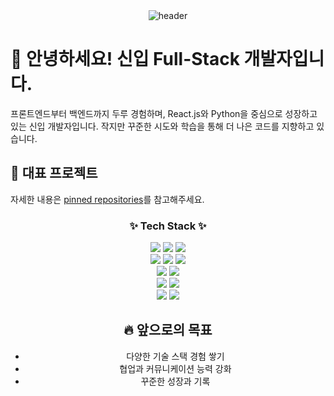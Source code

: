 <div align="center">
    <img src="https://capsule-render.vercel.app/api?type=waving&color=gradient&height=200&text=Welcome%20to%20Yihyun's%20GitHub&fontSize=50&animation=twinkling" alt="header"/>
</div>

# 👋 안녕하세요! 신입 Full-Stack 개발자입니다.

프론트엔드부터 백엔드까지 두루 경험하며, React.js와 Python을 중심으로 성장하고 있는 신입 개발자입니다. 작지만 꾸준한 시도와 학습을 통해 더 나은 코드를 지향하고 있습니다.

## 📌 대표 프로젝트
자세한 내용은 [pinned repositories](#)를 참고해주세요.

<h3 align="center">✨ Tech Stack ✨</h3>
<div align="center">
  <img src="https://img.shields.io/badge/python-3776AB?style=for-the-badge&logo=python&logoColor=white"> 
  <img src="https://img.shields.io/badge/java-007396?style=for-the-badge&logo=java&logoColor=white"> 
  <img src="https://img.shields.io/badge/C-A8B9CC?style=for-the-badge&logo=C&logoColor=white">
  <br>
  
  <img src="https://img.shields.io/badge/javascript-F7DF1E.svg?style=for-the-badge&logo=javascript&logoColor=20232a">
  <img src="https://img.shields.io/badge/html5-E34F26.svg?style=for-the-badge&logo=html5&logoColor=white">
  <img src="https://img.shields.io/badge/css3-1572B6.svg?style=for-the-badge&logo=css3&logoColor=white">
  <br>
  
  <img src="https://img.shields.io/badge/react-20232a.svg?style=for-the-badge&logo=react&logoColor=61DAFB">
  <img src="https://img.shields.io/badge/vue.js-4FC08D?style=for-the-badge&logo=vue.js&logoColor=white">
  <br>
  
  <img src="https://img.shields.io/badge/linux-FCC624?style=for-the-badge&logo=linux&logoColor=black"> 
  <img src="https://img.shields.io/badge/amazonaws-232F3E?style=for-the-badge&logo=amazonaws&logoColor=white"> 
  <br>
  
  <img src="https://img.shields.io/badge/github-181717?style=for-the-badge&logo=github&logoColor=white">
  <img src="https://img.shields.io/badge/slack-4A154B?style=for-the-badge&logo=slack&logoColor=white">
  <br>

  ## 🔥 앞으로의 목표
- 다양한 기술 스택 경험 쌓기
- 협업과 커뮤니케이션 능력 강화
- 꾸준한 성장과 기록
</div>
